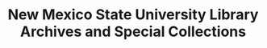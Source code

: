 ---
layout: repo
title: "New Mexico State University Library Archives and Special Collections"
id: 23898
permalink: repos/23898/
---